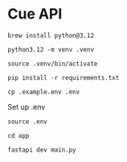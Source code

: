 # Cue API

`brew install python@3.12`

`python3.12 -m venv .venv`

`source .venv/bin/activate`

`pip install -r requirements.txt`

`cp .example.env .env`

Set up .env

`source .env`

`cd app`

`fastapi dev main.py`
